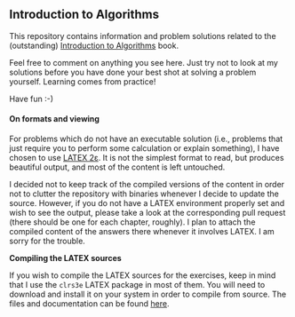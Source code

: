 ## Introduction to Algorithms

This repository contains information and problem solutions related to the
(outstanding) [Introduction to Algorithms](http://mitpress.mit.edu/books/introduction-algorithms)
book.

Feel free to comment on anything you see here. Just try not to look at my solutions
before you have done your best shot at solving a problem yourself. Learning comes from practice!

Have fun :-)

#### On formats and viewing

For problems which do not have an executable solution (i.e., problems that just require
you to perform some calculation or explain something), I have chosen to use [LATEX 2ε](http://www.latex-project.org/).
It is not the simplest format to read, but produces beautiful output, and most of
the content is left untouched.

I decided not to keep track of the compiled versions of the content in order not to
clutter the repository with binaries whenever I decide to update the source. However,
if you do not have a LATEX environment properly set and wish to see the output,
please take a look at the corresponding pull request (there should be one for each
chapter, roughly).  I plan to attach the compiled content of the answers there
whenever it involves LATEX. I am sorry for the trouble.

**Compiling the LATEX sources**

If you wish to compile the LATEX sources for the exercises, keep in mind that I use
the `clrs3e` LATEX package in most of them. You will need to download and install
it on your system in order to compile from source. The files and documentation can
be found [here](http://www.cs.dartmouth.edu/~thc/clrscode/).
